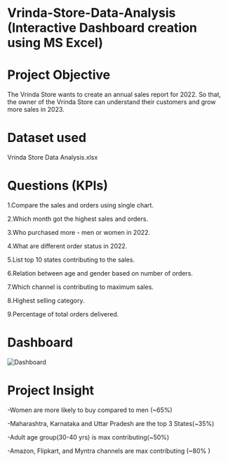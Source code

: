 # Vrinda-Store-Data-Analysis (Interactive Dashboard creation using MS Excel)
# Project Objective
The Vrinda Store wants to create an annual sales report for 2022. So that, the owner of the Vrinda Store can understand their customers and grow more sales in 2023.
# Dataset used
Vrinda Store Data Analysis.xlsx
# Questions (KPIs)
1.Compare the sales and orders using single chart.

2.Which month got the highest sales and orders.

3.Who purchased more - men or women in 2022.

4.What are different order status in 2022.

5.List top 10 states contributing to the sales.

6.Relation between age and gender based on number of orders.

7.Which channel is contributing to maximum sales.

8.Highest selling category.

9.Percentage of total orders delivered.

# Dashboard
![Dashboard](https://github.com/user-attachments/assets/dbe63042-7c58-4345-acb1-5c9d256cf46c)
# Project Insight
-Women are more likely to buy compared to men (~65%)

-Maharashtra, Karnataka and Uttar Pradesh are the top 3 States(~35%)

-Adult age group(30-40 yrs) is max contributing(~50%)

-Amazon, Flipkart, and Myntra channels are max contributing (~80% )



